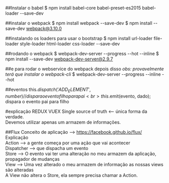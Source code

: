 ##Instalar o babel
$ npm install babel-core babel-preset-es2015 babel-loader --save-dev 

##instalar o webpack
$ npm install webpack --save-dev
$ npm install --save-dev webpack@3.10.0

##instalando os loaders para usar o bootstrap
$ npm install url-loader file-loader style-loader html-loader css-loader --save-dev

##rodando o webpack
$ webpack-dev-server --progress --hot --inline
$ npm install --save-dev webpack-dev-server@2.9.7

##e para rodar o webservice do webpack depois disso *obs: provavelmente terá que instalar o webpack-cli*
$ webpack-dev-server --progress --inline --hot

##eventos
this.$dispatch('ADD_ELEMENT', number) //dispara o evento filho para pai			 <br >
this.$emit(evento, dado); dispara o evento pai para filho

#explicação REDUX VUEX
Single source of truth <-- única forma da verdade. <br>
Devemos utilizar apenas um armazem de informações.<br>

##Flux
Conceito de aplicação --> https://facebook.github.io/flux/<br>
Explicação <br>
Action -->  a gente começa por uma ação que vai acontecer<br>
Dispatcher --> que dispacha um evento<br>
Store --> O evento vai ter uma alteração no meu armazem da aplicação, propagador de mudanças<br>
View --> Uma vez alterado o meu armazem de informação as nossas views são alteradas<br>
A View não altera o Store, ela sempre precisa chamar a Action.<br>

